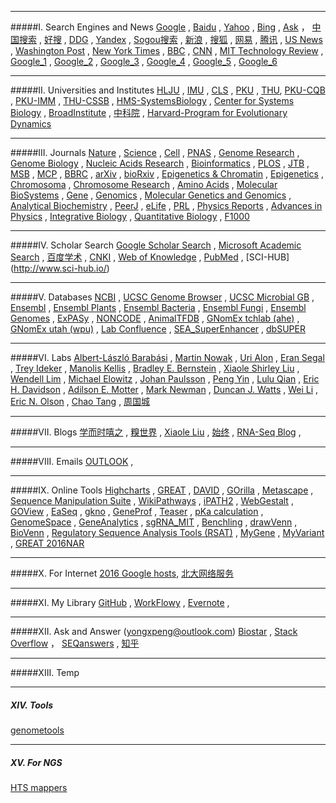 ________________________________________________________________________________________________________________
#####I. Search Engines and News
[Google](https://www.google.com/ncr)  ,  [Baidu](https://www.baidu.com/)  ,  [Yahoo](https://www.yahoo.com/)  ,  [Bing](https://www.bing.com/) ,  [Ask](http://www.ask.com/) ， [中国搜索](http://www.chinaso.com/) , [好搜](http://www.haosou.com/) , [DDG](https://duckduckgo.com/) , [Yandex](https://www.yandex.com/) , [Sogou搜索](https://www.sogou.com/) , [新浪](http://www.sina.com.cn/) ,  [搜狐](http://www.sohu.com/) ,  [网易](http://www.163.com/) ,  [腾讯](http://www.qq.com/) , [US News](http://www.usnews.com/) , [Washington Post](https://www.washingtonpost.com/) , [New York Times](http://www.nytimes.com/) ,  [BBC](http://www.bbc.com/)  , [CNN](http://www.bbc.com/) , [MIT Technology Review](http://www.technologyreview.com/)    ,  [Google_1](https://g2.wen.lu/webhp?hl=zh-CN) , [Google_2](https://www.ggss.cf/webhp?hl=en&gws_rd=ssl) , [Google_3](http://gc.ihuan.me/) , [Google_4](https://gg.kfd.me/webhp?hl=zh-CN) , [Google_5](http://soguge.com/webhp?hl=zh-CN) , [Google_6](http://hao.cytbj.com/)                                
                            
________________________________________________________________________________________________________________
#####II. Universities and Institutes
[HLJU](http://www.hlju.edu.cn/) ,  [IMU](http://www.imu.edu.cn/)  , [CLS](http://www.cls.edu.cn/) ,  [PKU](http://www.pku.edu.cn/) ,  [THU](http://www.tsinghua.edu.cn/), [PKU-CQB](http://cqb.pku.edu.cn/) , [PKU-IMM](http://www.imm.pku.edu.cn) , [THU-CSSB](http://bioinfo.au.tsinghua.edu.cn/CSSB/web/index.html) , [HMS-SystemsBiology](https://sysbio.med.harvard.edu/) , [Center for Systems Biology](https://csb.mgh.harvard.edu/) , [BroadInstitute](https://www.broadinstitute.org/)   , [中科院](http://www.cas.ac.cn/)  , [Harvard-Program for Evolutionary Dynamics](http://ped.fas.harvard.edu/)      
                               
________________________________________________________________________________________________________________
#####III. Journals
[Nature](http://www.nature.com/siteindex/index.html) , [Science](http://www.sciencemag.org/) , [Cell](http://www.cell.com/) , [PNAS](http://www.pnas.org/) , [Genome Research](http://genome.cshlp.org/) , [Genome Biology](http://www.genomebiology.com/) , [Nucleic Acids Research](http://nar.oxfordjournals.org/) , [Bioinformatics](http://bioinformatics.oxfordjournals.org/) , [PLOS](https://www.plos.org/)   ,  [JTB](http://www.journals.elsevier.com/journal-of-theoretical-biology/) , [MSB](http://msb.embopress.org/) , [MCP](http://www.mcponline.org/) ,  [BBRC](http://www.journals.elsevier.com/biochemical-and-biophysical-research-communications/) , [arXiv](http://arxiv.org/) , [bioRxiv](http://biorxiv.org/) ,  [Epigenetics & Chromatin](http://epigeneticsandchromatin.biomedcentral.com/) , [Epigenetics](http://www.tandfonline.com/loi/kepi20#.VqZGDF4vDCI) , [Chromosoma](http://link.springer.com/journal/412) , [Chromosome Research](http://link.springer.com/journal/10577) ,  [Amino Acids](http://link.springer.com/journal/726)  , [
Molecular BioSystems](http://pubs.rsc.org/en/journals/journalissues/mb?_ga=1.188860655.594996344.1453738250#!recentarticles&adv)  , [Gene](http://www.journals.elsevier.com/gene/)  , [Genomics](http://www.journals.elsevier.com/genomics/)  , [Molecular Genetics and Genomics](http://link.springer.com/journal/438)  , [Analytical Biochemistry](http://www.journals.elsevier.com/analytical-biochemistry-methods-in-the-biological-sciences/) , [PeerJ](https://peerj.com/) , [eLife](http://elifesciences.org/)  , [PRL](http://journals.aps.org/prl/)  , [Physics Reports](http://www.journals.elsevier.com/physics-reports/) , [Advances in Physics](http://www.tandfonline.com/toc/tadp20/current)  , [Integrative Biology](http://pubs.rsc.org/en/journals/journalissues/ib#!recentarticles&adv)   , [Quantitative Biology](http://journal.hep.com.cn/qb/EN/2095-4689/home.shtml) , [F1000](http://f1000.com/)            

                               
________________________________________________________________________________________________________________
#####IV. Scholar Search
[Google Scholar Search](https://scholar.google.com/) , [Microsoft Academic Search](http://academic.research.microsoft.com/) , [百度学术](http://xueshu.baidu.com/) , [CNKI](http://www.cnki.net/) , [Web of Knowledge](http://apps.webofknowledge.com) , [PubMed](http://www.ncbi.nlm.nih.gov/pubmed) , [SCI-HUB] (http://www.sci-hub.io/)   
                               
________________________________________________________________________________________________________________
#####V. Databases
[NCBI](http://www.ncbi.nlm.nih.gov/) , [UCSC Genome Browser](https://genome.ucsc.edu/) , [UCSC Microbial GB](http://microbes.ucsc.edu/) , [Ensembl](http://www.ensembl.org) , [Ensembl Plants](http://plants.ensembl.org) , [Ensembl Bacteria](http://bacteria.ensembl.org) , [Ensembl Fungi](http://fungi.ensembl.org) ,  [Ensembl Genomes](http://ensemblgenomes.org/) , [ExPASy](http://www.expasy.org/)   , [NONCODE](http://www.noncode.org/) , [AnimalTFDB](http://bioinfo.life.hust.edu.cn/AnimalTFDB/)  ,       [GNomEx tchlab (ahe)](http://gnomex.tchlab.org:8080/gnomex/) , [GNomEx utah (wpu)](https://b2b.hci.utah.edu/gnomex/)  , [Lab Confluence](http://162.105.138.89:8090)  , [SEA_SuperEnhancer](http://www.bio-bigdata.com/SEA/)  , [dbSUPER](http://bioinfo.au.tsinghua.edu.cn/dbsuper) 
                               
________________________________________________________________________________________________________________
#####VI. Labs
[Albert-László Barabási](http://barabasi.com/) , [Martin Nowak](http://www.martinnowak.com/) , [Uri Alon](https://www.weizmann.ac.il/mcb/UriAlon/homepage) , [Eran Segal](http://genie.weizmann.ac.il/index.html) , [Trey Ideker](http://healthsciences.ucsd.edu/som/medicine/research/labs/ideker/Pages/default.aspx) , [Manolis Kellis](http://compbio.mit.edu) , [Bradley E. Bernstein](http://bernstein.mgh.harvard.edu/) , [Xiaole Shirley Liu](http://liulab.dfci.harvard.edu/) , [Wendell Lim](http://limlab.ucsf.edu/papers.html) , [Michael Elowitz](http://www.elowitz.caltech.edu/index.html)   , [Johan Paulsson](http://projects.iq.harvard.edu/paulsson) , [Peng Yin](http://molecular-systems.net/) , [Lulu Qian](http://dna.caltech.edu/~lulu/) , [Eric H. Davidson](http://www.its.caltech.edu/~davidson/) , [Adilson E. Motter](http://dyn.phys.northwestern.edu/index.html) , [Mark Newman](http://www-personal.umich.edu/~mejn/) , [Duncan J. Watts](https://scholar.google.com/citations?user=LhOAiXMAAAAJ) , [Wei Li](http://lilab.openwetware.org/) , [Eric N. Olson](http://www4.utsouthwestern.edu/olsonlab/index.htm) , [Chao Tang](http://cqb.pku.edu.cn/tanglab/) , [周国城](http://www.scirp.org/kcchou/)


                                                    
________________________________________________________________________________________________________________
#####VII. Blogs
[学而时嘻之](http://www.geekonomics10000.com/) , [糗世界](http://qiubio.com:8080/) , [Xiaole Liu](http://www.longwoodgenomics.org/) , [始终](http://liam0205.me/)  , [RNA-Seq Blog](http://www.rna-seqblog.com/) ,    
                                                                   
________________________________________________________________________________________________________________
#####VIII. Emails
[OUTLOOK](https://login.live.com/login.srf?wa=wsignin1.0&rpsnv=12&ct=1459310129&rver=6.4.6456.0&wp=MBI_SSL_SHARED&wreply=https:%2F%2Fmail.live.com%2Fdefault.aspx%3Frru%3Dinbox&lc=1033&id=64855&mkt=en-us&cbcxt=mai) , 
                                                                   
________________________________________________________________________________________________________________
#####Ⅸ. Online Tools
[Highcharts](http://www.highcharts.com/) , [GREAT](http://bejerano.stanford.edu/great) , [DAVID](https://david.ncifcrf.gov) , [GOrilla](http://cbl-gorilla.cs.technion.ac.il/) , [Metascape](http://metascape.org) , [Sequence Manipulation Suite](http://www.bioinformatics.org/sms2/) , [WikiPathways](http://www.wikipathways.org/index.php/WikiPathways) , [iPATH2](http://pathways.embl.de/) , [WebGestalt](http://www.webgestalt.org/) , [GOView](http://www.webgestalt.org/GOView/) , [EaSeq](http://easeq.net/) , [gkno](http://gkno.me/) , [GeneProf](http://www.geneprof.org/GeneProf/) , [Teaser](http://teaser.cibiv.univie.ac.at/) , [pKa calculation](http://compbio.clemson.edu/pka_webserver/) , [GenomeSpace](http://www.genomespace.org/) , [GeneAnalytics](http://geneanalytics.genecards.org/) , [sgRNA_MIT](http://crispr.mit.edu/)  , [Benchling](https://benchling.com/) , [drawVenn](http://bioinformatics.psb.ugent.be/webtools/Venn/) , [BioVenn](http://www.cmbi.ru.nl/cdd/biovenn/) , [Regulatory Sequence Analysis Tools (RSAT)](http://rsat.sb-roscoff.fr/) , [MyGene](http://mygene.info/) , [MyVariant](http://myvariant.info/) , [GREAT 2016NAR](https://absynth.issb.genopole.fr/Bioinformatics/tools/GREAT/)
                                                                   
________________________________________________________________________________________________________________
#####X. For Internet
[2016 Google hosts](http://laod.cn/hosts/2016-google-hosts.html),  [北大网络服务](https://its.pku.edu.cn)

________________________________________________________________________________________________________________
#####XI. My Library
[GitHub](https://github.com/CTLife) , [WorkFlowy](https://workflowy.com/) , [Evernote](https://evernote.com) , 

________________________________________________________________________________________________________________
#####XII. Ask and Answer (yongxpeng@outlook.com)
[Biostar](https://www.biostars.org/) , [Stack Overflow](http://stackoverflow.com/) ， [SEQanswers](http://seqanswers.com/)  ,  [知乎](https://www.zhihu.com/) 
                                           
________________________________________________________________________________________________________________
#####XIII. Temp
                                                  
________________________________________________________________________________________________________________
##### XIV. Tools
[genometools](http://genometools.org/)
                                                                                        
________________________________________________________________________________________________________________
##### XV. For NGS
[HTS mappers](http://www.ebi.ac.uk/~nf/hts_mappers/)                  
                   
                   
